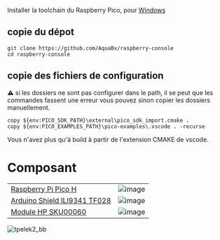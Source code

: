 Installer la toolchain du Raspberry Pico, pour [Windows](https://github.com/raspberrypi/pico-setup-windows/releases/)

## copie du dépot
```
git clone https://github.com/AquaBx/raspberry-console
cd raspberry-console
```

## copie des fichiers de configuration
⚠️ si les dossiers ne sont pas configurer dans le path, il se peut que les commandes fassent une erreur
vous pouvez sinon copier les dossiers manuellement.
```
copy ${env:PICO_SDK_PATH}\external\pico_sdk_import.cmake .
copy ${env:PICO_EXAMPLES_PATH}\pico-examples\.vscode . -recurse
```

Vous n'avez plus qu'à build à partir de l'extension CMAKE de vscode.

# Composant

|||
|---|---|
| [Raspberry Pi Pico H](https://www.gotronic.fr/art-carte-raspberry-pi-pico-h-35658.htm) | ![image](https://github.com/AquaBx/raspberry-console/assets/35542432/b921d503-fbb7-4496-a244-504bc605883c) |
| [Arduino Shield ILI9341 TF028](https://www.gotronic.fr/art-shield-ecran-tactile-2-8-tf028-28507.htm) | ![image](https://github.com/AquaBx/raspberry-console/assets/35542432/de91fb03-e3b7-4ff7-a440-d8dfd62801d7) |
| [Module HP SKU00060](https://www.gotronic.fr/art-module-hp-sku00060-28208.htm) | ![image](https://github.com/AquaBx/raspberry-console/assets/35542432/8f036b66-a1d8-41c5-88a5-9a532d69bc62)

![tpelek2_bb](https://github.com/AquaBx/raspberry-console/assets/35542432/559c41d1-3205-416c-bba8-596fc56d3637)
